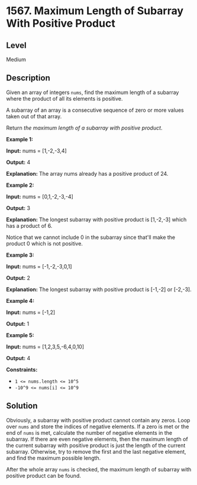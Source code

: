# 1567. Maximum Length of Subarray With Positive Product
## Level
Medium

## Description
Given an array of integers `nums`, find the maximum length of a subarray where the product of all its elements is positive.

A subarray of an array is a consecutive sequence of zero or more values taken out of that array.

Return *the maximum length of a subarray with positive product*.

**Example 1:**

**Input:** nums = [1,-2,-3,4]

**Output:** 4

**Explanation:** The array nums already has a positive product of 24.

**Example 2:**

**Input:** nums = [0,1,-2,-3,-4]

**Output:** 3

**Explanation:** The longest subarray with positive product is [1,-2,-3] which has a product of 6.

Notice that we cannot include 0 in the subarray since that'll make the product 0 which is not positive.

**Example 3:**

**Input:** nums = [-1,-2,-3,0,1]

**Output:** 2

**Explanation:** The longest subarray with positive product is [-1,-2] or [-2,-3].

**Example 4:**

**Input:** nums = [-1,2]

**Output:** 1

**Example 5:**

**Input:** nums = [1,2,3,5,-6,4,0,10]

**Output:** 4

**Constraints:**

* `1 <= nums.length <= 10^5`
* `-10^9 <= nums[i] <= 10^9`

## Solution
Obviously, a subarray with positive product cannot contain any zeros. Loop over `nums` and store the indices of negative elements. If a zero is met or the end of `nums` is met, calculate the number of negative elements in the subarray. If there are even negative elements, then the maximum length of the current subarray with positive product is just the length of the current subarray. Otherwise, try to remove the first and the last negative element, and find the maximum possible length.

After the whole array `nums` is checked, the maximum length of subarray with positive product can be found.

